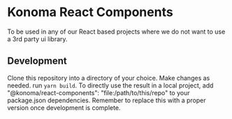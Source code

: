 # Konoma React Components

To be used in any of our React based projects where we do not want to use a 3rd party ui library.

## Development

Clone this repository into a directory of your choice. Make changes as needed. run `yarn build`. To directly use the result in a local project, add "@konoma/react-components": "file:/path/to/this/repo" to your package.json dependencies. Remember to replace this with a proper version once development is complete.
